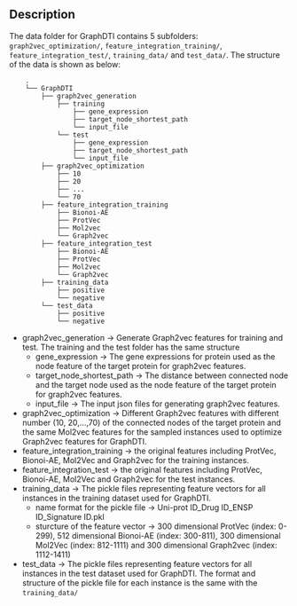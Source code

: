 ## Description
The data folder for GraphDTI contains 5 subfolders: ```graph2vec_optimization/```, ```feature_integration_training/```, ```feature_integration_test/```, ```training_data/``` and ```test_data/```. The structure of the data is shown as below:
```
    .
    └── GraphDTI 
        ├── graph2vec_generation
            ├── training
                ├── gene_expression   
                ├── target_node_shortest_path
                └── input_file
            └── test
                ├── gene_expression   
                ├── target_node_shortest_path
                └── input_file
        ├── graph2vec_optimization
            ├── 10   
            ├── 20
            ├── ...
            └── 70
        ├── feature_integration_training
            ├── Bionoi-AE   
            ├── ProtVec
            ├── Mol2vec
            └── Graph2vec
        ├── feature_integration_test
            ├── Bionoi-AE   
            ├── ProtVec
            ├── Mol2vec
            └── Graph2vec
        ├── training_data
            ├── positive   
            └── negative
        └── test_data
            ├── positive   
            └── negative
```
- graph2vec_generation -> Generate Graph2vec features for training and test. The training and the test folder has the same structure
  + gene_expression -> The gene expressions for protein used as the node feature of the target protein for graph2vec features.
  + target_node_shortest_path -> The distance between connected node and the target node used as the node feature of the target protein for graph2vec features.
  + input_file -> The input json files for generating graph2vec features.
- graph2vec_optimization -> Different Graph2vec features with different number (10, 20,...,70) of the connected nodes of the target protein and the same Mol2vec features for the sampled instances used to optimize Graph2vec features for GraphDTI. 
- feature_integration_training -> the original features including ProtVec, Bionoi-AE, Mol2Vec and Graph2vec for the training instances.
- feature_integration_test -> the original features including ProtVec, Bionoi-AE, Mol2Vec and Graph2vec for the test instances.
- training_data -> The pickle files representing feature vectors for all instances in the training dataset used for GraphDTI. 
  + name format for the pickle file -> Uni-prot ID_Drug ID_ENSP ID_Signature ID.pkl
  + sturcture of the feature vector -> 300 dimensional ProtVec (index: 0-299), 512 dimensional Bionoi-AE (index: 300-811), 300 dimensional Mol2Vec (index: 812-1111) and 300 dimensional Graph2vec (index: 1112-1411)
- test_data -> The pickle files representing feature vectors for all instances in the test dataset used for GraphDTI. The format and structure of the pickle file for each instance is the same with the ```training_data/```

